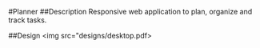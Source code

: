 #Planner
##Description
Responsive web application to plan, organize and track tasks.

##Design
<img src="designs/desktop.pdf>
